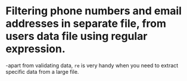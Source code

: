 # Filtering phone numbers and email addresses in separate file, from users data file using regular expression.

-apart from validating data, `re` is very handy when you need to extract specific data from a large file.
